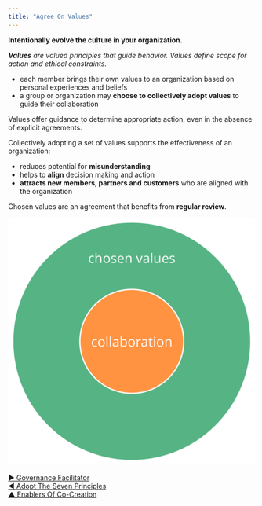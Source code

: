 ```yaml
---
title: "Agree On Values"
---
```




**Intentionally evolve the culture in your organization.**

_**Values** are valued principles that guide behavior. Values define scope for action and ethical constraints._

-   each member brings their own values to an organization based on personal experiences and beliefs
-   a group or organization may **choose to collectively adopt values** to guide their collaboration

Values offer guidance to determine appropriate action, even in the absence of explicit agreements.

Collectively adopting a set of values supports the effectiveness of an organization:

-   reduces potential for **misunderstanding**
-   helps to **align** decision making and action
-   **attracts new members, partners and customers** who are aligned with the organization

Chosen values are an agreement that benefits from **regular review**.

![Chosen values define constraints for collaboration](img/collaboration-values/chosen-values.png)


[&#9654; Governance Facilitator](governance-facilitator.html)<br/>[&#9664; Adopt The Seven Principles](adopt-the-seven-principles.html)<br/>[&#9650; Enablers Of Co-Creation](enablers-of-co-creation.html)

